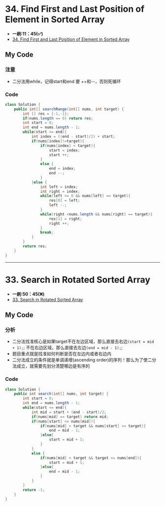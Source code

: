 # 34. Find First and Last Position of Element in Sorted Array
* **一刷:11：45(✅)**
* [34. Find First and Last Position of Element in Sorted Array](https://leetcode.com/problems/find-first-and-last-position-of-element-in-sorted-array/)

## My Code
### 注意
* 二分法用while，记得start和end 要 ++和--，否则死循环
  
### Code
```java
class Solution {
    public int[] searchRange(int[] nums, int target) {
        int [] res = {-1,-1};
        if(nums.length == 0) return res;
        int start = 0;
        int end = nums.length - 1;
        while(start <= end){
            int index = ((end - start)/2) + start; 
            if(nums[index]!=target){
                if(nums[index] < target){
                    start = index;
                    start ++;
                }
                else {
                    end = index;
                    end --;
                }
            }else {
                int left = index;
                int right = index;
                while(left >= 0 && nums[left] == target){
                    res[0] = left;
                    left --;
                }
                while(right <nums.length && nums[right] == target){
                    res[1] = right;
                    right ++;
                }
                break;
            }
        }
        return res;
    }
}
```
***
# 33. Search in Rotated Sorted Array
* **一刷:50：45(❌)**
* [33. Search in Rotated Sorted Array](https://leetcode.com/problems/search-in-rotated-sorted-array/)

## My Code
### 分析
* 二分法找准核心是如果target不在左边区域，那么直接去右边`(start = mid  + 1);`; 不在右边区域，那么直接去左边`(end = mid - 1);`;
* 题目重点就是找准如何判断是否在左边内或者右边内
* 二分法成立的条件就是单调递增(ascending order)的序列！那么为了使二分法成立，就需要先划分清楚哪边是有序的

### Code
```java
class Solution {
    public int search(int[] nums, int target) {
        int start = 0;
        int end = nums.length - 1;
        while(start <= end){
            int mid = start + (end - start)/2;
            if(nums[mid] == target) return mid;
            if(nums[start] <= nums[mid]){
                if(nums[mid] > target && nums[start] <= target){
                    end = mid - 1;
                }else{
                    start = mid + 1;
                }
            }
            else {
                if(nums[mid] < target && target <= nums[end]){
                    start = mid + 1;
                }else{
                    end = mid - 1;
                }
            }
        }
        return -1;
    }
}
```